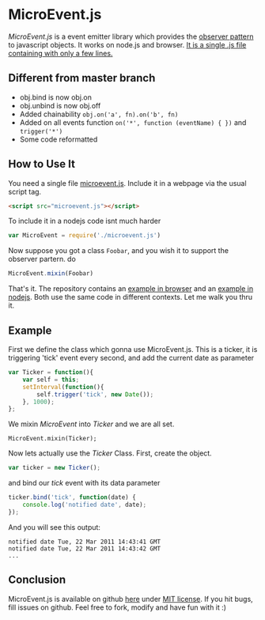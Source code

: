 # MicroEvent.js

_MicroEvent.js_ is a event emitter library which provides the
[observer pattern](http://en.wikipedia.org/wiki/Observer_pattern) to javascript objects.
It works on node.js and browser. <a href="https://github.com/jeroenransijn/microevent.js/blob/master/microevent.js">It is a single .js file containing with only a few lines.</a>

## Different from master branch
- obj.bind is now obj.on
- obj.unbind is now obj.off
- Added chainability `obj.on('a', fn).on('b', fn)`
- Added on all events function `on('*', function (eventName) { })` and `trigger('*')`
- Some code reformatted

## How to Use It

You need a single file [microevent.js](https://github.com/jeroenransijn/microevent.js/raw/master/microevent.js).
Include it in a webpage via the usual script tag.

```html
<script src="microevent.js"></script>
```

To include it in a nodejs code isnt much harder

```js
var MicroEvent = require('./microevent.js')
```

Now suppose you got a class `Foobar`, and you wish it to support the observer partern. do

```js
MicroEvent.mixin(Foobar)
```

That's it. The repository contains an [example in browser](https://github.com/jeroenransijn/microevent.js/blob/master/examples/example.html)
and an [example in nodejs](https://github.com/jeroenransijn/microevent.js/blob/master/examples/example.js).
Both use the same code in different contexts. Let me walk you thru it.

## Example

First we define the class which gonna use MicroEvent.js. This is a ticker, it is
triggering 'tick' event every second, and add the current date as parameter

```js
var Ticker = function(){
    var self = this;
    setInterval(function(){
        self.trigger('tick', new Date());
    }, 1000);
};
```

We mixin _MicroEvent_ into _Ticker_ and we are all set.

```
MicroEvent.mixin(Ticker);
```

Now lets actually use the _Ticker_ Class. First, create the object.

```js
var ticker = new Ticker();
```

and bind our _tick_ event with its data parameter

```js
ticker.bind('tick', function(date) {
    console.log('notified date', date);
});
```

And you will see this output:

```
notified date Tue, 22 Mar 2011 14:43:41 GMT
notified date Tue, 22 Mar 2011 14:43:42 GMT
...
```

## Conclusion

MicroEvent.js is available on github <a href='https://github.com/jeroenransijn/microevent.js'>here</a>
under <a href='https://github.com/jeroenransijn/microevent.js/blob/master/MIT-LICENSE.txt'>MIT license</a>.
If you hit bugs, fill issues on github.
Feel free to fork, modify and have fun with it :)
